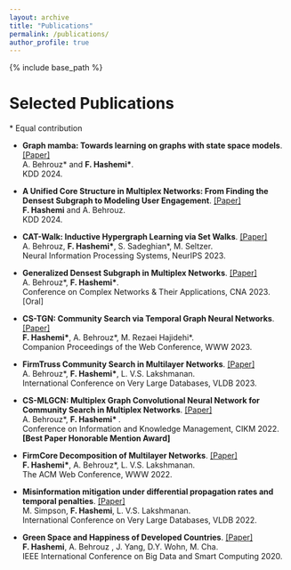 ```yaml
---
layout: archive
title: "Publications"
permalink: /publications/
author_profile: true
---
```


{% include base_path %}


# Selected Publications

\* Equal contribution

* **Graph mamba: Towards learning on graphs with state space models**. [[Paper]](https://arxiv.org/pdf/2402.08678) <br /> A. Behrouz\* and **<span style>F. Hashemi\*</span>**.  
KDD 2024.

* **A Unified Core Structure in Multiplex Networks: From Finding the Densest Subgraph to Modeling User Engagement**. [[Paper]](https://arxiv.org/pdf/2406.13734) <br /> **<span style>F. Hashemi</span>** and A. Behrouz.  
KDD 2024.

* **CAT-Walk: Inductive Hypergraph Learning via Set Walks**. [[Paper]](https://browse.arxiv.org/pdf/2306.11147.pdf) <br /> 
A. Behrouz, **<span style>F. Hashemi\*</span>**, S. Sadeghian\*,  M. Seltzer.  
Neural Information Processing Systems, NeurIPS 2023.

* **Generalized Densest Subgraph in Multiplex Networks**. [[Paper]](https://browse.arxiv.org/pdf/2306.11147.pdf) <br /> 
A. Behrouz\*, **<span style>F. Hashemi\*</span>**.  
Conference on Complex Networks & Their Applications, CNA 2023. [Oral]

* **CS-TGN: Community Search via Temporal Graph Neural Networks**. [[Paper]](https://arxiv.org/pdf/2303.08964.pdf) <br /> 
**<span style>F. Hashemi\*</span>**, A. Behrouz\*, M. Rezaei Hajidehi\*.  
Companion Proceedings of the Web Conference, WWW 2023. 

* **FirmTruss Community Search in Multilayer Networks**. [[Paper]](https://arxiv.org/pdf/2205.00742.pdf) <br /> 
A. Behrouz\*, **<span style>F. Hashemi\*</span>**, L. V.S. Lakshmanan.  
International Conference on Very Large Databases, VLDB 2023.  


* **CS-MLGCN: Multiplex Graph Convolutional Neural Network for Community Search in Multiplex Networks**. [[Paper]](https://arxiv.org/pdf/2210.08811.pdf)  
A. Behrouz\*, **<span style>F. Hashemi\* </span>**.  
Conference on Information and Knowledge Management, CIKM 2022. **<span style> \[Best Paper Honorable Mention Award\]  </span>**

* **FirmCore Decomposition of Multilayer Networks**. [[Paper]](https://arxiv.org/pdf/2208.11200.pdf)  <br /> 
**<span style>F. Hashemi\*</span>**, A. Behrouz\*, L. V.S. Lakshmanan.  
The ACM Web Conference, WWW 2022.    
  
* **Misinformation mitigation under differential propagation rates and temporal penalties**. [[Paper]](https://www.vldb.org/pvldb/vol15/p2216-simpson.pdf) <br /> 
M. Simpson, **<span style>F. Hashemi</span>**, L. V.S. Lakshmanan.  
International Conference on Very Large Databases, VLDB 2022.


* **Green Space and Happiness of Developed Countries**. [[Paper]](https://www.researchgate.net/profile/Donghee-Wohn/publication/340812176_Green_Space_and_Happiness_of_Developed_Countries/links/5ef9754945851550507b0766/Green-Space-and-Happiness-of-Developed-Countries.pdf)  
**<span style>F. Hashemi</span>**, A. Behrouz , J. Yang, D.Y. Wohn, M. Cha.  
IEEE International Conference on Big Data and Smart Computing 2020. 
